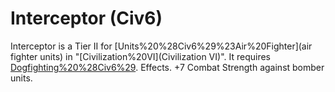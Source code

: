 # Interceptor (Civ6)

Interceptor is a Tier II for [Units%20%28Civ6%29%23Air%20Fighter](air fighter units) in "[Civilization%20VI](Civilization VI)". It requires [Dogfighting%20%28Civ6%29](Dogfighting).
Effects.
+7 Combat Strength against bomber units.